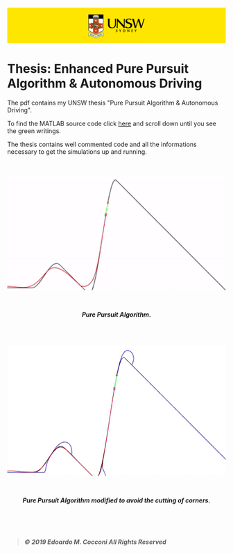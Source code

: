 ![UNSW Banner](Assets/UNSWbanner.png)

# Thesis: Enhanced Pure Pursuit Algorithm & Autonomous Driving

The pdf contains my UNSW thesis "Pure Pursuit Algorithm & Autonomous Driving".

To find the MATLAB source code click [here](Pure%20Pursuit%20Algorithm%20%26%20Autonomous%20Driving.pdf) and scroll down until you see the green writings.

The thesis contains well commented code and all the informations necessary to get the simulations up and running.

<br>

<p align="center">
  
  <img width=504 src="Assets/PurePursuit.gif">

<p>

<br>

<p align="center"><b><i>Pure Pursuit Algorithm.<i><b></p>

<br>
<br>

<p align="center">
  
  <img width=504 src="Assets/ModifiedPurePursuit.gif">

<p>

<br>

<p align="center"><b><i>Pure Pursuit Algorithm modified to avoid the cutting of corners.<i><b></p>

<br>
<br>
<br>

> *©  2019  Edoardo  M.  Cocconi  All  Rights  Reserved*

